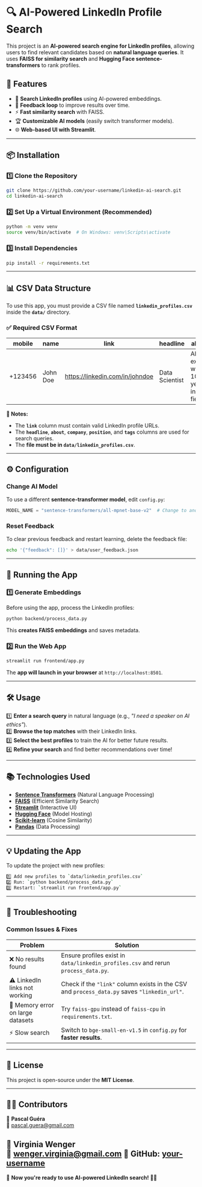 # 🔍 AI-Powered LinkedIn Profile Search

This project is an **AI-powered search engine for LinkedIn profiles**, allowing users to find relevant candidates based on **natural language queries**. It uses **FAISS for similarity search** and **Hugging Face sentence-transformers** to rank profiles.

## **🚀 Features**
- 🔎 **Search LinkedIn profiles** using AI-powered embeddings.
- 🎯 **Feedback loop** to improve results over time.
- ⚡ **Fast similarity search** with FAISS.
- 🏆 **Customizable AI models** (easily switch transformer models).
- 🌐 **Web-based UI with Streamlit**.

---

## **📦 Installation**
### **1️⃣ Clone the Repository**
```sh
git clone https://github.com/your-username/linkedin-ai-search.git
cd linkedin-ai-search
```

### **2️⃣ Set Up a Virtual Environment (Recommended)**
```sh
python -m venv venv
source venv/bin/activate  # On Windows: venv\Scripts\activate
```

### **3️⃣ Install Dependencies**
```sh
pip install -r requirements.txt
```

---

## **📊 CSV Data Structure**
To use this app, you must provide a CSV file named **`linkedin_profiles.csv`** inside the **`data/`** directory.

### **✅ Required CSV Format**
| mobile | name | link | headline | about | group | field | pl | company | position | gender | tags | email | age | date | # | newsletter | source | volunteer | id |
|--------|------|------|----------|-------|-------|-------|----|---------|----------|--------|------|-------|-----|------|---|------------|--------|-----------|----|
| +123456 | John Doe | https://linkedin.com/in/johndoe | Data Scientist | AI expert with 10+ years in the field | AI Community | Data Science | USA | Google | Senior Data Scientist | Male | AI, ML | johndoe@email.com | 35 | 2023-04-01 | 1 | Yes | User Submission | Volunteer | 001 |

**📌 Notes:**
- The **`link`** column must contain valid LinkedIn profile URLs.
- The **`headline`**, **`about`**, **`company`**, **`position`**, and **`tags`** columns are used for search queries.
- The **file must be in `data/linkedin_profiles.csv`**.

---

## **⚙️ Configuration**
### **Change AI Model**
To use a different **sentence-transformer model**, edit `config.py`:
```python
MODEL_NAME = "sentence-transformers/all-mpnet-base-v2"  # Change to another model if needed
```

### **Reset Feedback**
To clear previous feedback and restart learning, delete the feedback file:
```sh
echo '{"feedback": []}' > data/user_feedback.json
```

---

## **🔧 Running the App**
### **1️⃣ Generate Embeddings**
Before using the app, process the LinkedIn profiles:
```sh
python backend/process_data.py
```
This **creates FAISS embeddings** and saves metadata.

### **2️⃣ Run the Web App**
```sh
streamlit run frontend/app.py
```
The **app will launch in your browser** at `http://localhost:8501`.

---

## **🛠 Usage**
1️⃣ **Enter a search query** in natural language (e.g., *"I need a speaker on AI ethics"*).  
2️⃣ **Browse the top matches** with their LinkedIn links.  
3️⃣ **Select the best profiles** to train the AI for better future results.  
4️⃣ **Refine your search** and find better recommendations over time!  

---

## **📚 Technologies Used**
- **[Sentence Transformers](https://www.sbert.net/)** (Natural Language Processing)
- **[FAISS](https://faiss.ai/)** (Efficient Similarity Search)
- **[Streamlit](https://streamlit.io/)** (Interactive UI)
- **[Hugging Face](https://huggingface.co/)** (Model Hosting)
- **[Scikit-learn](https://scikit-learn.org/)** (Cosine Similarity)
- **[Pandas](https://pandas.pydata.org/)** (Data Processing)

---

## **💡 Updating the App**
To update the project with new profiles:
```sh
1️⃣ Add new profiles to `data/linkedin_profiles.csv`
2️⃣ Run: `python backend/process_data.py`
3️⃣ Restart: `streamlit run frontend/app.py`
```

---

## **💾 Troubleshooting**
### **Common Issues & Fixes**
| Problem | Solution |
|---------|----------|
| ❌ No results found | Ensure profiles exist in `data/linkedin_profiles.csv` and rerun `process_data.py`. |
| ⚠️ LinkedIn links not working | Check if the `"link"` column exists in the CSV and `process_data.py` saves `"linkedin_url"`. |
| 💾 Memory error on large datasets | Try `faiss-gpu` instead of `faiss-cpu` in `requirements.txt`. |
| ⚡ Slow search | Switch to `bge-small-en-v1.5` in `config.py` for **faster results**. |

---

## **📝 License**
This project is open-source under the **MIT License**.

---

## **👨‍💻 Contributors**
👤 **Pascal Guéra**  
📧 pascal.guera@gmail.com

👤 **Virginia Wenger**  
📧 wenger.virginia@gmail.com
🔐 GitHub: [your-username](https://github.com/your-username)  
---

🎯 **Now you're ready to use AI-powered LinkedIn search! 🚀🔥**